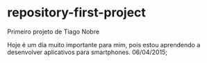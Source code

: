 # repository-first-project
Primeiro projeto de Tiago Nobre

Hoje é um dia muito importante para mim, pois estou aprendendo a desenvolver aplicativos para smartphones. 
06/04/2015;


